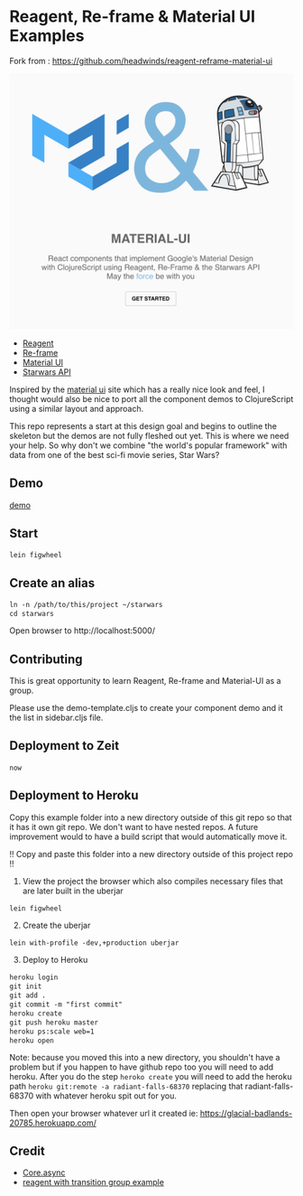 # Reagent, Re-frame & Material UI Examples

Fork from : https://github.com/headwinds/reagent-reframe-material-ui

![screenshot](gallery.png)

- [Reagent](https://github.com/reagent-project/reagent)
- [Re-frame](https://github.com/Day8/re-frame)
- [Material UI](https://material-ui.com/)
- [Starwars API](http://swapi.co/)

Inspired by the [material ui](https://material-ui.com/) site which has a really nice look and feel, I thought would also be nice to port all the component demos to ClojureScript using a similar layout and approach.

This repo represents a start at this design goal and begins to outline the skeleton but the demos are not fully fleshed out yet. This is where we need your help. So why don't we combine "the world's popular framework" with data from one of the best sci-fi movie series, Star Wars?

## Demo

[demo](https://reagent-reframe-material.now.sh)

## Start

```
lein figwheel
```

## Create an alias

```
ln -n /path/to/this/project ~/starwars
cd starwars
```

Open browser to http://localhost:5000/

## Contributing

This is great opportunity to learn Reagent, Re-frame and Material-UI as a group.

Please use the demo-template.cljs to create your component demo and it the list in sidebar.cljs file.

## Deployment to Zeit

```
now
```

## Deployment to Heroku

Copy this example folder into a new directory outside of this git repo so that it has it own git repo. We don't want to have nested repos. A future improvement would to have a build script that would automatically move it.

!! Copy and paste this folder into a new directory outside of this project repo !!

1.  View the project the browser which also compiles necessary files that are later built in the uberjar

```
lein figwheel
```

2.  Create the uberjar

```
lein with-profile -dev,+production uberjar
```

3.  Deploy to Heroku

```
heroku login
git init
git add .
git commit -m "first commit"
heroku create
git push heroku master
heroku ps:scale web=1
heroku open
```

Note: because you moved this into a new directory, you shouldn't have a problem but if you happen to have github repo too you will need to add heroku. After you do the step `heroko create` you will need to add the heroku path `heroku git:remote -a radiant-falls-68370` replacing that radiant-falls-68370 with whatever heroku spit out for you.

Then open your browser whatever url it created ie: https://glacial-badlands-20785.herokuapp.com/

## Credit

* [Core.async](https://tech.kontor.com/clojures-core-async-how-we-use-it-c5ebc62d0845)
* [reagent with transition group example](https://github.com/AlexanderWingard/reagent-with-transition-group-example)
